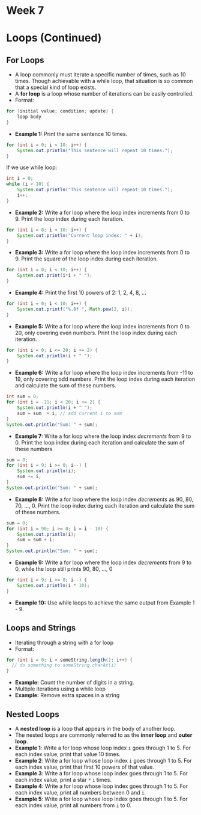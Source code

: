 # Week 7
# Loops (Continued)

## For Loops
- A loop commonly must iterate a specific number of times, such as 10 times. Though achievable with a while loop, that situation is so common that a special kind of loop exists. 
- A **for loop** is a loop whose number of iterations can be easily controlled.
- Format:
```java
for (initial value; condition; update) {
    loop body
}
```
- **Example 1:** Print the same sentence 10 times.
```java
for (int i = 0; i < 10; i++) {
    System.out.println("This sentence will repeat 10 times.");
}
```
If we use while loop:
```java
int i = 0;
while (i < 10) {
    System.out.println("This sentence will repeat 10 times.");
    i++;
}
```
- **Example 2:** Write a for loop where the loop index increments from 0 to 9. Print the loop index during each iteration.
```java
for (int i = 0; i < 10; i++) {
    System.out.println("Current loop index: " + i);
}
```
- **Example 3:** Write a for loop where the loop index increments from 0 to 9. Print the square of the loop index during each iteration.
```java
for (int i = 0; i < 10; i++) {
    System.out.print(i*i + " ");
}
```
- **Example 4:** Print the first 10 powers of 2: 1, 2, 4, 8, ...
```java
for (int i = 0; i < 10; i++) {
    System.out.printf("%.0f ", Math.pow(2, i));
}
```
- **Example 5:** Write a for loop where the loop index increments from 0 to 20, only covering even numbers. Print the loop index during each iteration.
```java
for (int i = 0; i <= 20; i += 2) {
    System.out.println(i + " ");
}
```
- **Example 6:** Write a for loop where the loop index increments from -11 to 19, only covering odd numbers. Print the loop index during each iteration and calculate the sum of these numbers.
```java
int sum = 0;
for (int i = -11; i < 20; i += 2) {
    System.out.println(i + " ");
    sum = sum  + i; // add current i to sum
}
System.out.println("Sum: " + sum);
```
- **Example 7:** Write a for loop where the loop index *decrements* from 9 to 0. Print the loop index during each iteration and calculate the sum of these numbers.
```java
sum = 0;
for (int i = 9; i >= 0; i--) {
    System.out.println(i);
    sum += i;
}
System.out.println("Sum: " + sum);
```
- **Example 8:** Write a for loop where the loop index *decrements* as 90, 80, 70, ..., 0. Print the loop index during each iteration and calculate the sum of these numbers.
```java
sum = 0;
for (int i = 90; i >= 0; i = i - 10) {
    System.out.println(i);
    sum = sum + i;
}
System.out.println("Sum: " + sum);
```
- **Example 9:** Write a for loop where the loop index *decrements* from 9 to 0, while the loop still prints 90, 80, ..., 0
```java
for (int i = 9; i >= 0; i--) {
    System.out.println(i * 10);
}
```
- **Example 10:** Use while loops to achieve the same output from Example 1 - 9.

## Loops and Strings
- Iterating through a string with a for loop
- Format:
```java
for (int i = 0; i < someString.length(); i++) {
  // do something to someString.charAt(i)
}
```
- **Example:** Count the number of digits in a string.
- Multiple iterations using a while loop
- **Example:** Remove extra spaces in a string

## Nested Loops
- A **nested loop** is a loop that appears in the body of another loop. 
- The nested loops are commonly referred to as the **inner loop** and **outer loop**.
- **Example 1**: Write a for loop whose loop index `i` goes through 1 to 5. For each index value, print that value 10 times.
- **Example 2**: Write a for loop whose loop index `i` goes through 1 to 5. For each index value, print that first 10 powers of that value.
- **Example 3**: Write a for loop whose loop index goes through 1 to 5. For each index value, print a star `*`  `i` times.
- **Example 4**: Write a for loop whose loop index goes through 1 to 5. For each index value, print all numbers between 0 and `i`.
- **Example 5**: Write a for loop whose loop index goes through 1 to 5. For each index value, print all numbers from `i` to 0.


